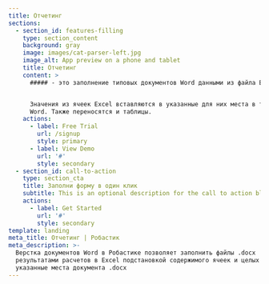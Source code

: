 ```yaml
---
title: Отчетинг
sections:
  - section_id: features-filling
    type: section_content
    background: gray
    image: images/cat-parser-left.jpg
    image_alt: App preview on a phone and tablet
    title: Отчетинг
    content: >
      ##### - это заполнение типовых документов Word данными из файла Excel.


      Значения из ячеек Excel вставляются в указанные для них места в тексте
      Word. Также переносятся и таблицы.
    actions:
      - label: Free Trial
        url: /signup
        style: primary
      - label: View Demo
        url: '#'
        style: secondary
  - section_id: call-to-action
    type: section_cta
    title: Заполни форму в один клик
    subtitle: This is an optional description for the call to action block.
    actions:
      - label: Get Started
        url: '#'
        style: secondary
template: landing
meta_title: Отчетинг | Робастик
meta_description: >-
  Верстка документов Word в Робастике позволяет заполнить файлы .docx
  результатами расчетов в Excel подстановкой содержимого ячеек и целых таблиц в
  указанные места документа .docx
---
```

